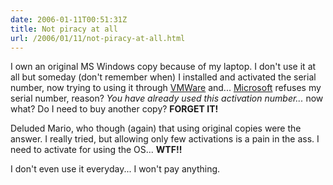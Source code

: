 ```yaml
---
date: 2006-01-11T00:51:31Z
title: Not piracy at all
url: /2006/01/11/not-piracy-at-all.html
---
```


<p>I own an original MS Windows copy because of my laptop. I don't use it at all but someday (don't remember when) I installed and activated the serial number, now trying to using it through <a target="_blank" href="http://www.vmware.com">VMWare</a> and... <a target="_blank" href="http://www.microsoft.com">Microsoft</a> refuses my serial number, reason? <em>You have already used this activation number...</em> now what? Do I need to buy another copy? <strong>FORGET IT!</strong></p>
<p>Deluded Mario, who though (again) that using original copies were the answer. I really tried, but allowing only few activations is a pain in the ass. I need to activate for using the OS... <strong>WTF!!</strong></p>
<p>I don't even use it everyday... I won't pay anything.</p>
